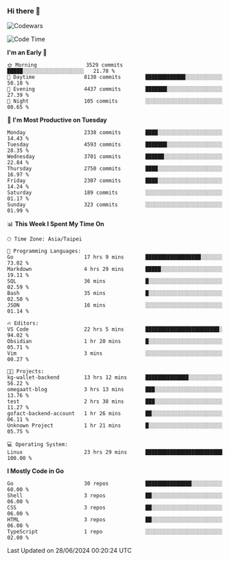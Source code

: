 ### Hi there 👋

![Codewars](https://www.codewars.com/users/omegaatt36/badges/small)

<!--START_SECTION:waka-->
![Code Time](http://img.shields.io/badge/Code%20Time-2%2C571%20hrs%2011%20mins-blue)

**I'm an Early 🐤** 

```text
🌞 Morning                3529 commits        █████░░░░░░░░░░░░░░░░░░░░   21.78 % 
🌆 Daytime                8130 commits        █████████████░░░░░░░░░░░░   50.18 % 
🌃 Evening                4437 commits        ███████░░░░░░░░░░░░░░░░░░   27.39 % 
🌙 Night                  105 commits         ░░░░░░░░░░░░░░░░░░░░░░░░░   00.65 % 
```
📅 **I'm Most Productive on Tuesday** 

```text
Monday                   2338 commits        ████░░░░░░░░░░░░░░░░░░░░░   14.43 % 
Tuesday                  4593 commits        ███████░░░░░░░░░░░░░░░░░░   28.35 % 
Wednesday                3701 commits        ██████░░░░░░░░░░░░░░░░░░░   22.84 % 
Thursday                 2750 commits        ████░░░░░░░░░░░░░░░░░░░░░   16.97 % 
Friday                   2307 commits        ████░░░░░░░░░░░░░░░░░░░░░   14.24 % 
Saturday                 189 commits         ░░░░░░░░░░░░░░░░░░░░░░░░░   01.17 % 
Sunday                   323 commits         ░░░░░░░░░░░░░░░░░░░░░░░░░   01.99 % 
```


📊 **This Week I Spent My Time On** 

```text
🕑︎ Time Zone: Asia/Taipei

💬 Programming Languages: 
Go                       17 hrs 9 mins       ██████████████████░░░░░░░   73.02 % 
Markdown                 4 hrs 29 mins       █████░░░░░░░░░░░░░░░░░░░░   19.11 % 
SQL                      36 mins             █░░░░░░░░░░░░░░░░░░░░░░░░   02.59 % 
Bash                     35 mins             █░░░░░░░░░░░░░░░░░░░░░░░░   02.50 % 
JSON                     16 mins             ░░░░░░░░░░░░░░░░░░░░░░░░░   01.14 % 

🔥 Editors: 
VS Code                  22 hrs 5 mins       ████████████████████████░   94.02 % 
Obsidian                 1 hr 20 mins        █░░░░░░░░░░░░░░░░░░░░░░░░   05.71 % 
Vim                      3 mins              ░░░░░░░░░░░░░░░░░░░░░░░░░   00.27 % 

🐱‍💻 Projects: 
kg-wallet-backend        13 hrs 12 mins      ██████████████░░░░░░░░░░░   56.22 % 
omegaatt-blog            3 hrs 13 mins       ███░░░░░░░░░░░░░░░░░░░░░░   13.76 % 
test                     2 hrs 38 mins       ███░░░░░░░░░░░░░░░░░░░░░░   11.27 % 
gofact-backend-account   1 hr 26 mins        ██░░░░░░░░░░░░░░░░░░░░░░░   06.11 % 
Unknown Project          1 hr 21 mins        █░░░░░░░░░░░░░░░░░░░░░░░░   05.75 % 

💻 Operating System: 
Linux                    23 hrs 29 mins      █████████████████████████   100.00 % 
```

**I Mostly Code in Go** 

```text
Go                       30 repos            ███████████████░░░░░░░░░░   60.00 % 
Shell                    3 repos             ██░░░░░░░░░░░░░░░░░░░░░░░   06.00 % 
CSS                      3 repos             ██░░░░░░░░░░░░░░░░░░░░░░░   06.00 % 
HTML                     3 repos             ██░░░░░░░░░░░░░░░░░░░░░░░   06.00 % 
TypeScript               1 repo              ░░░░░░░░░░░░░░░░░░░░░░░░░   02.00 % 
```




 Last Updated on 28/06/2024 00:20:24 UTC
<!--END_SECTION:waka-->

<!--
**omegaatt36/omegaatt36** is a ✨ _special_ ✨ repository because its `README.md` (this file) appears on your GitHub profile.

Here are some ideas to get you started:

- 🔭 I’m currently working on ...
- 🌱 I’m currently learning ...
- 👯 I’m looking to collaborate on ...
- 🤔 I’m looking for help with ...
- 💬 Ask me about ...
- 📫 How to reach me: ...
- 😄 Pronouns: ...
- ⚡ Fun fact: ...
-->

